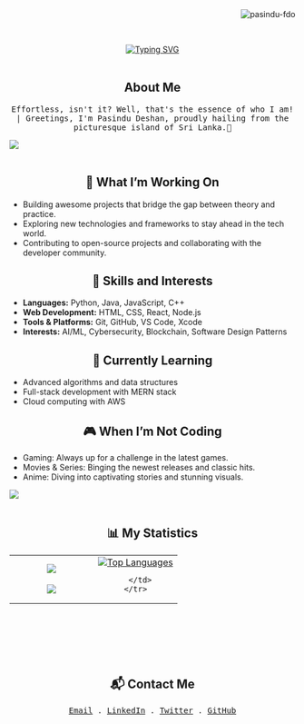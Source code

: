 <!-- Profile views counter -->
<div align="center">
  <img src="https://komarev.com/ghpvc/?username=pasindu-fdo&label=Profile%20views&color=blueviolet&style=flat" alt="pasindu-fdo" align="right"/>
</div>

<br><br>

<!-- Typing SVG animation -->
<div align="center">
  <a href="https://git.io/typing-svg">
    <img src="https://readme-typing-svg.herokuapp.com?font=Fira+Code&pause=1000&center=true&vCenter=true&width=435&lines=FULL+STACK+DEVELOPER;UX/UI+ENGINEER;YOUTUBER;PROGRAMMER" alt="Typing SVG">
  </a>
</div>

<br>

<!-- About Me -->
<h2 align="center">About Me</h2>
<p align="center">
  <samp>
    Effortless, isn't it? Well, that's the essence of who I am! | Greetings, I'm Pasindu Deshan, proudly hailing from the picturesque island of Sri Lanka.🤍
  </samp>
</p>

<!-- Divider -->
<img src="https://user-images.githubusercontent.com/73097560/115834477-dbab4500-a447-11eb-908a-139a6edaec5c.gif">
<br><br>

<!-- What I'm Working On -->
<h2 align="center">🚀 What I’m Working On</h2>
<ul>
  <li>Building awesome projects that bridge the gap between theory and practice.</li>
  <li>Exploring new technologies and frameworks to stay ahead in the tech world.</li>
  <li>Contributing to open-source projects and collaborating with the developer community.</li>
</ul>

<!-- Skills and Interests -->
<h2 align="center">🧠 Skills and Interests</h2>
<ul>
  <li><strong>Languages:</strong> Python, Java, JavaScript, C++</li>
  <li><strong>Web Development:</strong> HTML, CSS, React, Node.js</li>
  <li><strong>Tools & Platforms:</strong> Git, GitHub, VS Code, Xcode</li>
  <li><strong>Interests:</strong> AI/ML, Cybersecurity, Blockchain, Software Design Patterns</li>
</ul>

<!-- Currently Learning -->
<h2 align="center">🌱 Currently Learning</h2>
<ul>
  <li>Advanced algorithms and data structures</li>
  <li>Full-stack development with MERN stack</li>
  <li>Cloud computing with AWS</li>
</ul>

<!-- Hobbies -->
<h2 align="center">🎮 When I’m Not Coding</h2>
<ul>
  <li>Gaming: Always up for a challenge in the latest games.</li>
  <li>Movies & Series: Binging the newest releases and classic hits.</li>
  <li>Anime: Diving into captivating stories and stunning visuals.</li>
</ul>

<!-- Divider -->
<img src="https://user-images.githubusercontent.com/73097560/115834477-dbab4500-a447-11eb-908a-139a6edaec5c.gif">
<br><br>

<!-- My Statistics -->
<h2 align="center">📊 My Statistics</h2>
<p align="center">
  <table align="center" style="border: none;">
    <tr style="border: none;">
      <td width="50%" align="center" style="border: none;">
        <img align="center" src="https://github-readme-stats.vercel.app/api?username=pasindu-fdo&theme=omni&hide_border=true&show_icons=true&count_private=true" />
        <br><br>
        <img src="https://github-readme-streak-stats.herokuapp.com/?user=pasindu-fdo&theme=omni&hide_border=true" align="center" />
      </td>
      <td width="50%" align="center" style="border: none;">
        <a href="https://github.com/pasindu-fdo">
          <img src="https://github-readme-stats.anuraghazra1.vercel.app/api/top-langs/?username=pasindu-fdo&theme=omni&hide_border=true&no-bg=true&no-frame=true&langs_count=10" alt="Top Languages"/>
        </a>


      </td>
    </tr>
  </table>
</p>

<!-- GitHub Trophies 
<h2 align="center">🏆 GitHub Trophies</h2>
<div align="center">
  <img src="https://github-profile-trophy.vercel.app/?username=pasindu-ffdo&theme=onedark&no-frame=true&margin-w=15&margin-h=15" alt="GitHub Trophies" />
</div> -->

<br><br>

<!-- Snake animation 
<div align="center">
  <img src="https://github.com/1999AZZAR/1999AZZAR/blob/readme/resources/img/grid-snake.svg" alt="snake"/>
</div> -->

<br><br>

<!-- Latest Blog Posts 
<h2 align="center">📝 Latest Blog Posts</h2> -->
<!-- BLOG-POST-LIST:START -->
<!-- If you'd like to display recent blog posts from a platform like Medium or Dev.to, you can use GitHub Actions to automatically update this list. For now, you can manually add your latest blog posts here. -->
<!-- [Post Title 1](https://yourblog.com/post1)
- [Post Title 2](https://yourblog.com/post2)
- [Post Title 3](https://yourblog.com/post3) -->
<!-- BLOG-POST-LIST:END 
<br>-->

<!-- Featured Projects
<h2 align="center">✨ Featured Projects</h2>
<p align="center">
  <a href="https://github.com/nipuna-lakruwan/project1" target="_blank">
    <img src="https://github-readme-stats.vercel.app/api/pin/?username=nipuna-lakruwan&repo=project1&theme=omni&hide_border=true" alt="Project 1">
  </a>
  <a href="https://github.com/nipuna-lakruwan/project2" target="_blank">
    <img src="https://github-readme-stats.vercel.app/api/pin/?username=nipuna-lakruwan&repo=project2&theme=omni&hide_border=true" alt="Project 2">
  </a>
  <a href="https://github.com/nipuna-lakruwan/project3" target="_blank">
    <img src="https://github-readme-stats.vercel.app/api/pin/?username=nipuna-lakruwan&repo=project3&theme=omni&hide_border=true" alt="Project 3">
  </a>
</p>

<br> -->

<!-- Contact Me -->
<h2 align="center">📬 Contact Me</h2>
<p align="center">
  <samp>
    <a href="mailto:deshanfdo27@gmail.com">Email</a> .
    <a href="https://www.linkedin.com/in/" target="_blank">LinkedIn</a> .
    <a href="https://twitter.com/" target="_blank">Twitter</a> .
    <a href="https://github.com/" target="_blank">GitHub</a>
  </samp>
</p>

<br>
